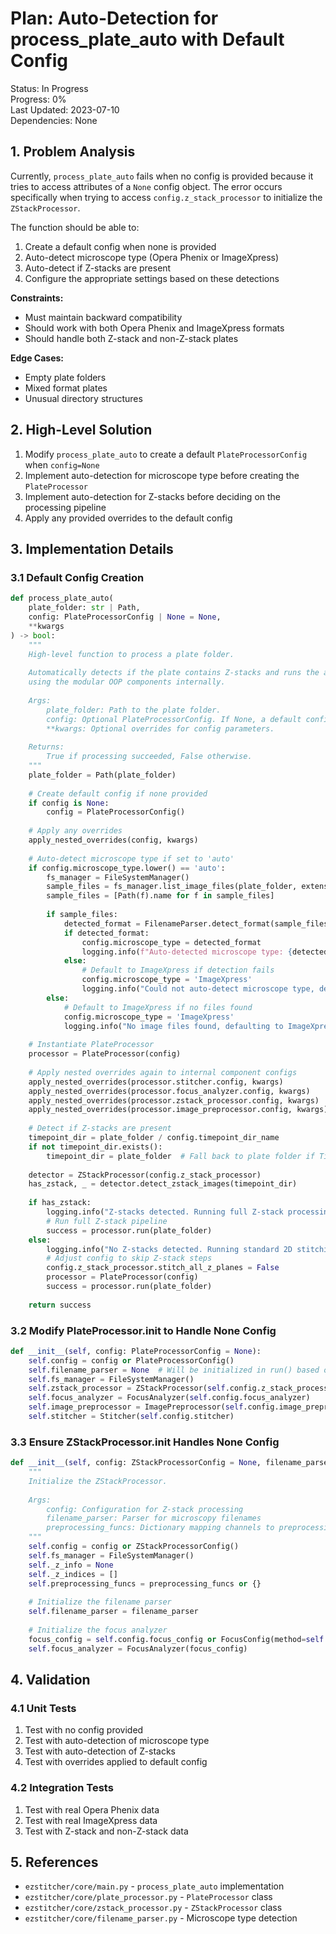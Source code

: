 # Plan: Auto-Detection for process_plate_auto with Default Config

Status: In Progress  
Progress: 0%  
Last Updated: 2023-07-10  
Dependencies: None

## 1. Problem Analysis

Currently, `process_plate_auto` fails when no config is provided because it tries to access attributes of a `None` config object. The error occurs specifically when trying to access `config.z_stack_processor` to initialize the `ZStackProcessor`.

The function should be able to:
1. Create a default config when none is provided
2. Auto-detect microscope type (Opera Phenix or ImageXpress)
3. Auto-detect if Z-stacks are present
4. Configure the appropriate settings based on these detections

**Constraints:**
- Must maintain backward compatibility
- Should work with both Opera Phenix and ImageXpress formats
- Should handle both Z-stack and non-Z-stack plates

**Edge Cases:**
- Empty plate folders
- Mixed format plates
- Unusual directory structures

## 2. High-Level Solution

1. Modify `process_plate_auto` to create a default `PlateProcessorConfig` when `config=None`
2. Implement auto-detection for microscope type before creating the `PlateProcessor`
3. Implement auto-detection for Z-stacks before deciding on the processing pipeline
4. Apply any provided overrides to the default config

## 3. Implementation Details

### 3.1 Default Config Creation

```python
def process_plate_auto(
    plate_folder: str | Path,
    config: PlateProcessorConfig | None = None,
    **kwargs
) -> bool:
    """
    High-level function to process a plate folder.
    
    Automatically detects if the plate contains Z-stacks and runs the appropriate workflow
    using the modular OOP components internally.
    
    Args:
        plate_folder: Path to the plate folder.
        config: Optional PlateProcessorConfig. If None, a default config is created.
        **kwargs: Optional overrides for config parameters.
        
    Returns:
        True if processing succeeded, False otherwise.
    """
    plate_folder = Path(plate_folder)
    
    # Create default config if none provided
    if config is None:
        config = PlateProcessorConfig()
        
    # Apply any overrides
    apply_nested_overrides(config, kwargs)
    
    # Auto-detect microscope type if set to 'auto'
    if config.microscope_type.lower() == 'auto':
        fs_manager = FileSystemManager()
        sample_files = fs_manager.list_image_files(plate_folder, extensions=['.tif', '.tiff', '.TIF', '.TIFF'])[:10]
        sample_files = [Path(f).name for f in sample_files]
        
        if sample_files:
            detected_format = FilenameParser.detect_format(sample_files)
            if detected_format:
                config.microscope_type = detected_format
                logging.info(f"Auto-detected microscope type: {detected_format}")
            else:
                # Default to ImageXpress if detection fails
                config.microscope_type = 'ImageXpress'
                logging.info("Could not auto-detect microscope type, defaulting to ImageXpress")
        else:
            # Default to ImageXpress if no files found
            config.microscope_type = 'ImageXpress'
            logging.info("No image files found, defaulting to ImageXpress")
    
    # Instantiate PlateProcessor
    processor = PlateProcessor(config)
    
    # Apply nested overrides again to internal component configs
    apply_nested_overrides(processor.stitcher.config, kwargs)
    apply_nested_overrides(processor.focus_analyzer.config, kwargs)
    apply_nested_overrides(processor.zstack_processor.config, kwargs)
    apply_nested_overrides(processor.image_preprocessor.config, kwargs)
    
    # Detect if Z-stacks are present
    timepoint_dir = plate_folder / config.timepoint_dir_name
    if not timepoint_dir.exists():
        timepoint_dir = plate_folder  # Fall back to plate folder if TimePoint_1 doesn't exist
    
    detector = ZStackProcessor(config.z_stack_processor)
    has_zstack, _ = detector.detect_zstack_images(timepoint_dir)
    
    if has_zstack:
        logging.info("Z-stacks detected. Running full Z-stack processing pipeline.")
        # Run full Z-stack pipeline
        success = processor.run(plate_folder)
    else:
        logging.info("No Z-stacks detected. Running standard 2D stitching pipeline.")
        # Adjust config to skip Z-stack steps
        config.z_stack_processor.stitch_all_z_planes = False
        processor = PlateProcessor(config)
        success = processor.run(plate_folder)
    
    return success
```

### 3.2 Modify PlateProcessor.__init__ to Handle None Config

```python
def __init__(self, config: PlateProcessorConfig = None):
    self.config = config or PlateProcessorConfig()
    self.filename_parser = None  # Will be initialized in run() based on microscope_type
    self.fs_manager = FileSystemManager()
    self.zstack_processor = ZStackProcessor(self.config.z_stack_processor)
    self.focus_analyzer = FocusAnalyzer(self.config.focus_analyzer)
    self.image_preprocessor = ImagePreprocessor(self.config.image_preprocessor)
    self.stitcher = Stitcher(self.config.stitcher)
```

### 3.3 Ensure ZStackProcessor.__init__ Handles None Config

```python
def __init__(self, config: ZStackProcessorConfig = None, filename_parser=None, preprocessing_funcs=None):
    """
    Initialize the ZStackProcessor.
    
    Args:
        config: Configuration for Z-stack processing
        filename_parser: Parser for microscopy filenames
        preprocessing_funcs: Dictionary mapping channels to preprocessing functions
    """
    self.config = config or ZStackProcessorConfig()
    self.fs_manager = FileSystemManager()
    self._z_info = None
    self._z_indices = []
    self.preprocessing_funcs = preprocessing_funcs or {}
    
    # Initialize the filename parser
    self.filename_parser = filename_parser
    
    # Initialize the focus analyzer
    focus_config = self.config.focus_config or FocusConfig(method=self.config.focus_method)
    self.focus_analyzer = FocusAnalyzer(focus_config)
```

## 4. Validation

### 4.1 Unit Tests

1. Test with no config provided
2. Test with auto-detection of microscope type
3. Test with auto-detection of Z-stacks
4. Test with overrides applied to default config

### 4.2 Integration Tests

1. Test with real Opera Phenix data
2. Test with real ImageXpress data
3. Test with Z-stack and non-Z-stack data

## 5. References

- `ezstitcher/core/main.py` - `process_plate_auto` implementation
- `ezstitcher/core/plate_processor.py` - `PlateProcessor` class
- `ezstitcher/core/zstack_processor.py` - `ZStackProcessor` class
- `ezstitcher/core/filename_parser.py` - Microscope type detection
